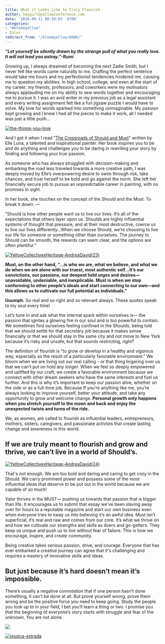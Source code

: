 ```yaml
---
title: What it Looks Like to Truly Flourish
author: heygirl@yellowconference.com
date: '2016-09-11 00:56:03 -0700'
categories:
- "#bloomyellow"
- Valor
redirect_from: "/bloomyellow/6886/"
---
```


_**“Let yourself be silently drawn by the strange pull of what you really love. It will not lead you astray.”-Rumi**_

Growing up, I always dreamed of becoming the next Zadie Smith, but I never felt like words came naturally to me. Crafting the perfect sentence would take me hours and my perfectionist tendencies hindered me, causing me to question my abilities. In high school, college, and even at the start of my career, my friends, professors, and coworkers were my motivators always applauding me on my ability to sew words together and encouraging me to pursue it. I was an avid writer in my previous job as a legal assistant and every writing assignment felt like a fun jigsaw puzzle I would have to solve. My love for words sparked into something unimaginable. My passion kept growing and I knew I had all the pieces to make it work, all I needed was just a little push...

[![the-things-you-love](https://s3.amazonaws.com/yellow-files/blog/2016/09/The-things-you-love.jpg)](https://s3.amazonaws.com/yellow-files/blog/2016/09/The-things-you-love.jpg)

And I got it when I read “[The Crossroads of Should and Must](https://www.amazon.com/Crossroads-Should-Must-Follow-Passion/dp/0761184880)” written by Elle Luna, a talented and inspirational painter. Her book inspires you to be and do anything and challenges you to be daring in rewriting your story by finding and following your true passion.

As someone who has always struggled with decision-making and embarking the road less traveled towards a more creative path, I was deeply moved by Elle’s overpowering desire to swim through risk, take chances, and trust herself to be bold and go against the norm. She left her financially secure job to pursue an unpredictable career in painting, with no promises in sight.

In her book, she touches on the concept of the Should and the Must. To break it down: —

“Should is how other people want us to live our lives. It’s all of the expectations that others layer upon us. Shoulds are highly influential systems of thought that pressure, and at their most destructive, coerce us to live our lives differently…When we choose Should, we’re choosing to live our life for someone or something other than ourselves. The journey to Should can be smooth, the rewards can seem clear, and the options are often plentiful.”

[![YellowCollectivexHeritage-AndreaDavid(23)](https://s3.amazonaws.com/yellow-files/blog/2016/08/YellowCollectivexHeritage-AndreaDavid23.jpg)](https://s3.amazonaws.com/yellow-files/blog/2016/08/YellowCollectivexHeritage-AndreaDavid23.jpg)

**Must, on the other hand, “…is who we are, what we believe, and what we do when we are alone with our truest, most authentic self…It’s our convictions, our passions, our deepest held urges and desires—unavoidable, undeniable, and inexplicable. Must is when we stop conforming to other people’s ideals and start connecting to our own—and this allows us to cultivate our full potential as individuals.”**

**Uuumph.** So real and so right and so relevant always. These quotes speak to my soul every time!

Let’s tune in and ask what the internal spark within ourselves is— the passion that ignites a glowing fire in our soul and is too powerful to contain. We sometimes find ourselves feeling confined in the Shoulds, being told that we should settle for that secretary job because it makes sense financially or that we should stay in the same city and not move to New York because it’s risky and unsafe, but that sounds restricting, right?

The definition of flourish is “to grow or develop in a healthy and vigorous way, especially as the result of a particularly favorable environment.” We bloom when we are living out our real calling - or that thing lingering over us that we can’t put on hold any longer. When we feel so deeply empowered and uplifted by our craft, we create a favorable environment because we connect with other dream seekers who have the same interests and fuel us further. And this is why it’s important to keep our passion alive, whether on the side or as a full-time job. Because If you’re anything like me, you’re always looking to improve yourself, better your attitude, and take any opportunity to grow and welcome change. **Personal growth only happens when you stretch yourself to the moon and back and enjoy the unexpected twists and turns of the ride.**

We, as women, are called to flourish as influential leaders, entrepreneurs, mothers, sisters, caregivers, and passionate activists that create lasting change and awareness in this world.

## If we are truly meant to flourish and grow and thrive, we can’t live in a world of Should’s.

[![YellowCollectivexHeritage-AndreaDavid(24)](https://s3.amazonaws.com/yellow-files/blog/2016/08/YellowCollectivexHeritage-AndreaDavid24.jpg)](https://s3.amazonaws.com/yellow-files/blog/2016/08/YellowCollectivexHeritage-AndreaDavid24.jpg)

That's not enough. We are too bold and daring and caring to get cozy in the Should. We carry prominent power and possess some of the most influential ideas that deserve to be put out in the world because we are capable of so much!

Valor thrives in the MUST— pushing us towards that passion that is bigger than life. It encourages us to submit that essay we've been slaving away over for hours to a reputable magazine and start our own business even when everyone tries to sway us into believing it’s an awful idea. Must isn’t superficial, it’s real and raw and comes from our core. It’s what we thrive on and how we cultivate our strengths and skills as doers and go-getters. They keep us unique and push us to live without fear of failure. This is how we encourage, inspire, and create community.

Being creative takes serious passion, drive, and courage. Everyone that has ever embarked a creative journey can agree that it's challenging and requires a mastery of innovative skills and ideas.

## But just because it’s hard doesn’t mean it’s impossible.

There’s usually a negative connotation that if one person hasn’t done something, it can’t be done at all. But prove yourself wrong, prove them wrong and be the positive force you need to keep going. Study the people you look up to in your field, I bet you’ll learn a thing or two. I promise you that the beginning of everyone’s story starts with struggle and fear of the unknown. You are not alone.

[![](https://lh3.googleusercontent.com/PLgiNHFRVmFsLP41efysqdUJ9SZ-AcJD3c5aX2chYUhgBTYI52sHFjId--lSB85ZE8liKk_tGGuQ32hJHUmjbw=s0)](https://yellowcollective.leadpages.co/leadbox/14275ef73f72a2%3A17a2246bc746dc/5739407210446848/)

[![jessica-estrada](https://s3.amazonaws.com/yellow-files/blog/2016/09/JEssica-Estrada1.jpg)](http://jessica-marie.com/)
